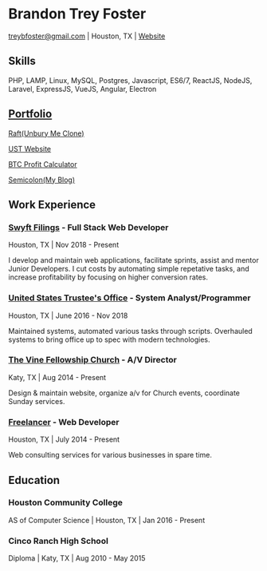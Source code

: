 # Brandon Trey Foster
treybfoster@gmail.com | Houston, TX | [Website](https://treyfoster.com) 

## Skills
PHP, LAMP, Linux, MySQL, Postgres, Javascript, ES6/7, ReactJS, NodeJS, Laravel, ExpressJS, VueJS, Angular, Electron
 
## [Portfolio](https://www.treyfoster.com/projects)

[Raft(Unbury Me Clone)](https://raft.treyfoster.com/)

[UST Website](https://www.ch13hou.com/)

[BTC Profit Calculator](https://btcprofitcalc.treyfoster.com/)

[Semicolon(My Blog)](https://semicolon.treyfoster.com/)

## Work Experience

### [Swyft Filings](https://www.swyftfilings.com/) - Full Stack Web Developer

Houston, TX | Nov 2018 - Present

I develop and maintain web applications, facilitate sprints, assist and mentor Junior Developers. I cut costs by automating simple repetative tasks, and increase profitability by focusing on higher conversion rates.

### [United States Trustee's Office](https://www.ch13hou.com/) - System Analyst/Programmer

Houston, TX | June 2016 - Nov 2018

Maintained systems, automated various tasks through scripts. Overhauled systems to bring office up to spec with modern technologies. 

### [The Vine Fellowship Church](https://www.vinefellowship.org/) - A/V Director

Katy, TX | Aug 2014 - Present

Design & maintain website, organize a/v for Church events, coordinate Sunday services.

### [Freelancer](https://treyfoster.com) - Web Developer

Houston, TX | July 2014 - Present

Web consulting services for various businesses in spare time.

## Education 

### Houston Community College
AS of Computer Science | Houston, TX | Jan 2016 - Present

### Cinco Ranch High School
Diploma | Katy, TX | Aug 2010 - May 2015


